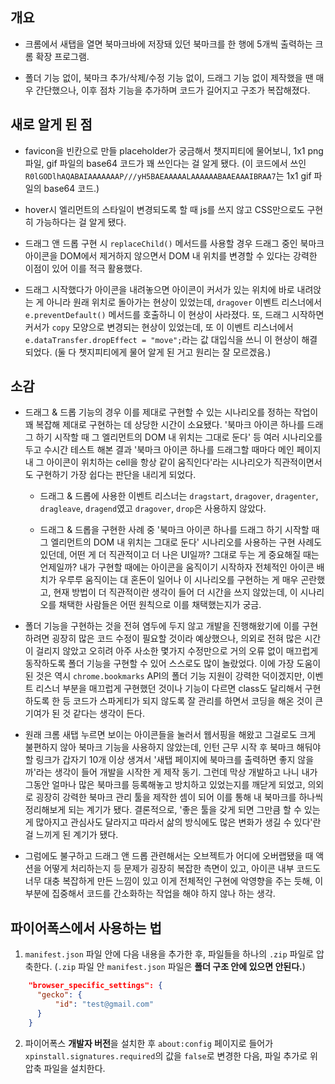 ## 개요

- 크롬에서 새탭을 열면 북마크바에 저장돼 있던 북마크를 한 행에 5개씩 출력하는 크롬 확장 프로그램.

- 폴더 기능 없이, 북마크 추가/삭제/수정 기능 없이, 드래그 기능 없이 제작했을 땐 매우 간단했으나, 이후 점차 기능을 추가하며 코드가 길어지고 구조가 복잡해졌다.

## 새로 알게 된 점

- favicon을 빈칸으로 만들 placeholder가 궁금해서 챗지피티에 물어보니, 1x1 png 파일, gif 파일의 base64 코드가 꽤 쓰인다는 걸 알게 됐다. (이 코드에서 쓰인 `R0lGODlhAQABAIAAAAAAAP///yH5BAEAAAAALAAAAAABAAEAAAIBRAA7`는 1x1 gif 파일의 base64 코드.)

- hover시 엘리먼트의 스타일이 변경되도록 할 때 js를 쓰지 않고 CSS만으로도 구현히 가능하다는 걸 알게 됐다.

- 드래그 앤 드롭 구현 시 `replaceChild()` 메서드를 사용할 경우 드래그 중인 북마크 아이콘을 DOM에서 제거하지 않으면서 DOM 내 위치를 변경할 수 있다는 강력한 이점이 있어 이를 적극 활용했다.


- 드래그 시작했다가 아이콘을 내려놓으면 아이콘이 커서가 있는 위치에 바로 내려앉는 게 아니라 원래 위치로 돌아가는 현상이 있었는데, `dragover` 이벤트 리스너에서 `e.preventDefault()` 메서드를 호출하니 이 현상이 사라졌다. 또, 드래그 시작하면 커서가 `copy` 모양으로 변경되는 현상이 있었는데, 또 이 이벤트 리스너에서 `e.dataTransfer.dropEffect = "move";`라는 값 대입식을 쓰니 이 현상이 해결되었다. (둘 다 챗지피티에게 물어 알게 된 거고 원리는 잘 모르겠음.)


## 소감


- 드래그 & 드롭 기능의 경우 이를 제대로 구현할 수 있는 시나리오를 정하는 작업이 꽤 복잡해 제대로 구현하는 데 상당한 시간이 소요됐다. '북마크 아이콘 하나를 드래그 하기 시작할 때 그 엘리먼트의 DOM 내 위치는 그대로 둔다' 등 여러 시나리오를 두고 수시간 테스트 해본 결과 '북마크 아이콘 하나를 드래그할 때마다 메인 페이지 내 그 아이콘이 위치하는 cell을 항상 같이 움직인다'라는 시나리오가 직관적이면서도 구현하기 가장 쉽다는 판단을 내리게 되었다. 

  - 드래그 & 드롭에 사용한 이벤트 리스너는 `dragstart`, `dragover`, `dragenter`, `dragleave`, `dragend`였고 `dragover`, `drop`은 사용하지 않았다. 
  
  - 드래그 & 드롭을 구현한 사례 중 '북마크 아이콘 하나를 드래그 하기 시작할 때 그 엘리먼트의 DOM 내 위치는 그대로 둔다' 시나리오를 사용하는 구현 사례도 있던데, 어떤 게 더 직관적이고 더 나은 UI일까? 그대로 두는 게 중요해질 때는 언제일까? 내가 구현할 때에는 아이콘을 움직이기 시작하자 전체적인 아이콘 배치가 우루루 움직이는 대 혼돈이 일어나 이 시나리오를 구현하는 게 매우 곤란했고, 현재 방법이 더 직관적이란 생각이 들어 더 시간을 쓰지 않았는데, 이 시나리오를 채택한 사람들은 어떤 원칙으로 이를 채택했는지가 궁금.
  
  
- 폴더 기능을 구현하는 것을 전혀 염두에 두지 않고 개발을 진행해왔기에 이를 구현하려면 굉장히 많은 코드 수정이 필요할 것이라 예상했으나, 의외로 전혀 많은 시간이 걸리지 않았고 오히려 아주 사소한 몇가지 수정만으로 거의 오류 없이 매끄럽게 동작하도록 폴더 기능을 구현할 수 있어 스스로도 많이 놀랐었다. 이에 가장 도움이 된 것은 역시 `chrome.bookmarks` API의 폴더 기능 지원이 강력한 덕이겠지만, 이벤트 리스너 부분을 매끄럽게 구현했던 것이나 기능이 다르면 class도 달리해서 구현하도록 한 등 코드가 스파게티가 되지 않도록 잘 관리를 하면서 코딩을 해온 것이 큰 기여가 된 것 같다는 생각이 든다. 

- 원래 크롬 새탭 누르면 보이는 아이콘들을 눌러서 웹서핑을 해왔고 그걸로도 크게 불편하지 않아 북마크 기능을 사용하지 않았는데, 인턴 근무 시작 후 북마크 해둬야 할 링크가 갑자기 10개 이상 생겨서 '새탭 페이지에 북마크를 출력하면 좋지 않을까'라는 생각이 들어 개발을 시작한 게 제작 동기. 그런데 막상 개발하고 나니 내가 그동안 얼마나 많은 북마크를 등록해놓고 방치하고 있었는지를 깨닫게 되었고, 의외로 굉장히 강력한 북마크 관리 툴을 제작한 셈이 되어 이를 통해 내 북마크를 하나씩 정리해보게 되는 계기가 됐다. 결론적으로, '좋은 툴을 갖게 되면 그만큼 할 수 있는 게 많아지고 관심사도 달라지고 따라서 삶의 방식에도 많은 변화가 생길 수 있다'란 걸 느끼게 된 계기가 됐다.

- 그럼에도 불구하고 드래그 앤 드롭 관련해서는 오브젝트가 어디에 오버랩됐을 때 액션을 어떻게 처리하는지 등 문제가 굉장히 복잡한 측면이 있고, 아이콘 내부 코드도 너무 대충 복잡하게 만든 느낌이 있고 이게 전체적인 구현에 악영향을 주는 듯해, 이 부분에 집중해서 코드를 간소화하는 작업을 해야 하지 않나 하는 생각. 




## 파이어폭스에서 사용하는 법


1. `manifest.json` 파일 안에 다음 내용을 추가한 후, 파일들을 하나의 `.zip` 파일로 압축한다. (`.zip` 파일 안 `manifest.json` 파일은 **폴더 구조 안에 있으면 안된다.**)

```json
    "browser_specific_settings": {
      "gecko": {
          "id": "test@gmail.com"
      }
    }
```

2. 파이어폭스 **개발자 버전**을 설치한 후 `about:config` 페이지로 들어가 `xpinstall.signatures.required`의 값을 `false`로 변경한 다음, 파일 추가로 위 압축 파일을 설치한다.
